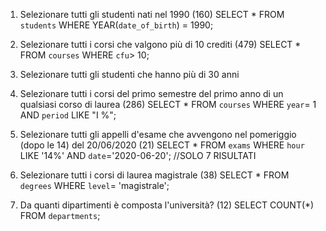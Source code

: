 1. Selezionare tutti gli studenti nati nel 1990 (160)
SELECT * FROM `students` WHERE YEAR(`date_of_birth`) = 1990;

2. Selezionare tutti i corsi che valgono più di 10 crediti (479)
SELECT * FROM `courses` WHERE `cfu`> 10;

3. Selezionare tutti gli studenti che hanno più di 30 anni

4. Selezionare tutti i corsi del primo semestre del primo anno di un qualsiasi corso di
laurea (286)
SELECT * FROM `courses` WHERE `year`= 1 AND `period` LIKE "I %";

5. Selezionare tutti gli appelli d'esame che avvengono nel pomeriggio (dopo le 14) del
20/06/2020 (21)
SELECT * FROM `exams` WHERE `hour` LIKE '14%' AND `date`='2020-06-20';
//SOLO 7 RISULTATI

6. Selezionare tutti i corsi di laurea magistrale (38)
SELECT * FROM `degrees` WHERE `level`= 'magistrale';

7. Da quanti dipartimenti è composta l'università? (12)
SELECT COUNT(*) FROM `departments`;
